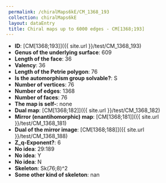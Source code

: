 ```yaml
--- 
 permalink: /chiralMaps6kE/CM_1368_193 
 collection: chiralMaps6kE
 layout: dataEntry
 title: Chiral maps up to 6000 edges - CM[1368;193]
---
```


- **ID**: [CM[1368;193]]({{ site.url }}/test/CM_1368_193)
- **Genus of the underlying surface**: 609
- **Length of the face**: 36
- **Valency**: 36
- **Length of the Petrie polygon**: 76
- **Is the automorphism group solvable?**: S
- **Number of vertices**: 76
- **Number of edges**: 1368
- **Number of faces**: 76
- **The map is self-**: none
- **Dual map**: [CM[1368;182]]({{ site.url }}/test/CM_1368_182)
- **Mirror (enantihomorphic) map**: [CM[1368;181]]({{ site.url }}/test/CM_1368_181)
- **Dual of the mirror image**: [CM[1368;188]]({{ site.url }}/test/CM_1368_188)
- **Z_q-Exponent?**: 6
- **No idea**:  29:189
- **No idea**: Y
- **No idea**: N
- **Skeleton**: Sk(76;8)^2
- **Some other kind of skeleton**: nan
